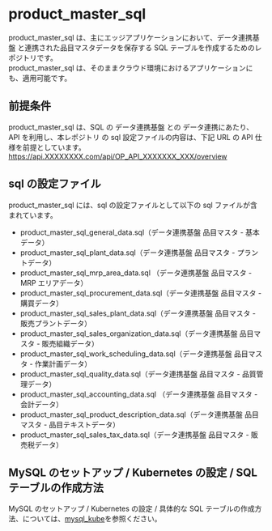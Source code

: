 # product_master_sql

product_master_sql は、主にエッジアプリケーションにおいて、データ連携基盤 と連携された品目マスタデータを保存する SQL テーブルを作成するためのレポジトリです。  
product_master_sql は、そのままクラウド環境におけるアプリケーションにも、適用可能です。

## 前提条件

product_master_sql は、SQL の データ連携基盤 との データ連携にあたり、API を利用し、本レポジトリ の sql 設定ファイルの内容は、下記 URL の API 仕様を前提としています。
https://api.XXXXXXXX.com/api/OP_API_XXXXXXX_XXX/overview  

## sql の設定ファイル

product_master_sql には、sql の設定ファイルとして以下の sql ファイルが含まれています。

* product_master_sql_general_data.sql（データ連携基盤 品目マスタ - 基本データ）
* product_master_sql_plant_data.sql（データ連携基盤 品目マスタ - プラントデータ）
* product_master_sql_mrp_area_data.sql （データ連携基盤 品目マスタ - MRP エリアデータ）
* product_master_sql_procurement_data.sql（データ連携基盤 品目マスタ - 購買データ）
* product_master_sql_sales_plant_data.sql（データ連携基盤 品目マスタ - 販売プラントデータ）
* product_master_sql_sales_organization_data.sql（データ連携基盤 品目マスタ - 販売組織データ）
* product_master_sql_work_scheduling_data.sql（データ連携基盤 品目マスタ - 作業計画データ）
* product_master_sql_quality_data.sql（データ連携基盤 品目マスタ - 品質管理データ）
* product_master_sql_accounting_data.sql （データ連携基盤 品目マスタ - 会計データ）
* product_master_sql_product_description_data.sql（データ連携基盤 品目マスタ - 品目テキストデータ）
* product_master_sql_sales_tax_data.sql（データ連携基盤 品目マスタ - 販売税データ）

## MySQL のセットアップ / Kubernetes の設定 / SQL テーブルの作成方法

MySQL のセットアップ / Kubernetes の設定 / 具体的な SQL テーブルの作成方法、については、[mysql_kube](https://github.com/latonaio/mysql_kube)を参照ください。
